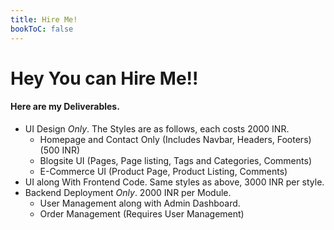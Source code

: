 ```yaml
---
title: Hire Me!
bookToC: false
---
```

# Hey You can Hire Me!!

#### Here are my Deliverables.
- UI Design *Only*. The Styles are as follows, each costs 2000 INR.
  - Homepage and Contact Only (Includes Navbar, Headers, Footers)(500 INR)
  - Blogsite UI (Pages, Page listing, Tags and Categories, Comments)
  - E-Commerce UI (Product Page, Product Listing, Comments)
- UI along With Frontend Code. Same styles as above, 3000 INR per style.
- Backend Deployment *Only*. 2000 INR per Module.
  - User Management along with Admin Dashboard.
  - Order Management (Requires User Management)
